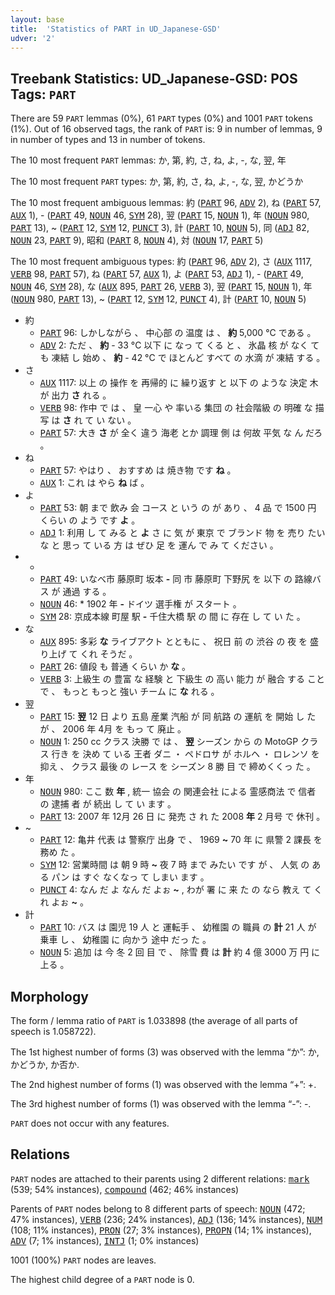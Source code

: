 ```yaml
---
layout: base
title:  'Statistics of PART in UD_Japanese-GSD'
udver: '2'
---
```


## Treebank Statistics: UD_Japanese-GSD: POS Tags: `PART`

There are 59 `PART` lemmas (0%), 61 `PART` types (0%) and 1001 `PART` tokens (1%).
Out of 16 observed tags, the rank of `PART` is: 9 in number of lemmas, 9 in number of types and 13 in number of tokens.

The 10 most frequent `PART` lemmas: か, 第, 約, さ, ね, よ, -, な, 翌, 年

The 10 most frequent `PART` types:  か, 第, 約, さ, ね, よ, -, な, 翌, かどうか

The 10 most frequent ambiguous lemmas: 約 (<tt><a href="ja_gsd-pos-PART.html">PART</a></tt> 96, <tt><a href="ja_gsd-pos-ADV.html">ADV</a></tt> 2), ね (<tt><a href="ja_gsd-pos-PART.html">PART</a></tt> 57, <tt><a href="ja_gsd-pos-AUX.html">AUX</a></tt> 1), - (<tt><a href="ja_gsd-pos-PART.html">PART</a></tt> 49, <tt><a href="ja_gsd-pos-NOUN.html">NOUN</a></tt> 46, <tt><a href="ja_gsd-pos-SYM.html">SYM</a></tt> 28), 翌 (<tt><a href="ja_gsd-pos-PART.html">PART</a></tt> 15, <tt><a href="ja_gsd-pos-NOUN.html">NOUN</a></tt> 1), 年 (<tt><a href="ja_gsd-pos-NOUN.html">NOUN</a></tt> 980, <tt><a href="ja_gsd-pos-PART.html">PART</a></tt> 13), ~ (<tt><a href="ja_gsd-pos-PART.html">PART</a></tt> 12, <tt><a href="ja_gsd-pos-SYM.html">SYM</a></tt> 12, <tt><a href="ja_gsd-pos-PUNCT.html">PUNCT</a></tt> 3), 計 (<tt><a href="ja_gsd-pos-PART.html">PART</a></tt> 10, <tt><a href="ja_gsd-pos-NOUN.html">NOUN</a></tt> 5), 同 (<tt><a href="ja_gsd-pos-ADJ.html">ADJ</a></tt> 82, <tt><a href="ja_gsd-pos-NOUN.html">NOUN</a></tt> 23, <tt><a href="ja_gsd-pos-PART.html">PART</a></tt> 9), 昭和 (<tt><a href="ja_gsd-pos-PART.html">PART</a></tt> 8, <tt><a href="ja_gsd-pos-NOUN.html">NOUN</a></tt> 4), 対 (<tt><a href="ja_gsd-pos-NOUN.html">NOUN</a></tt> 17, <tt><a href="ja_gsd-pos-PART.html">PART</a></tt> 5)

The 10 most frequent ambiguous types:  約 (<tt><a href="ja_gsd-pos-PART.html">PART</a></tt> 96, <tt><a href="ja_gsd-pos-ADV.html">ADV</a></tt> 2), さ (<tt><a href="ja_gsd-pos-AUX.html">AUX</a></tt> 1117, <tt><a href="ja_gsd-pos-VERB.html">VERB</a></tt> 98, <tt><a href="ja_gsd-pos-PART.html">PART</a></tt> 57), ね (<tt><a href="ja_gsd-pos-PART.html">PART</a></tt> 57, <tt><a href="ja_gsd-pos-AUX.html">AUX</a></tt> 1), よ (<tt><a href="ja_gsd-pos-PART.html">PART</a></tt> 53, <tt><a href="ja_gsd-pos-ADJ.html">ADJ</a></tt> 1), - (<tt><a href="ja_gsd-pos-PART.html">PART</a></tt> 49, <tt><a href="ja_gsd-pos-NOUN.html">NOUN</a></tt> 46, <tt><a href="ja_gsd-pos-SYM.html">SYM</a></tt> 28), な (<tt><a href="ja_gsd-pos-AUX.html">AUX</a></tt> 895, <tt><a href="ja_gsd-pos-PART.html">PART</a></tt> 26, <tt><a href="ja_gsd-pos-VERB.html">VERB</a></tt> 3), 翌 (<tt><a href="ja_gsd-pos-PART.html">PART</a></tt> 15, <tt><a href="ja_gsd-pos-NOUN.html">NOUN</a></tt> 1), 年 (<tt><a href="ja_gsd-pos-NOUN.html">NOUN</a></tt> 980, <tt><a href="ja_gsd-pos-PART.html">PART</a></tt> 13), ~ (<tt><a href="ja_gsd-pos-PART.html">PART</a></tt> 12, <tt><a href="ja_gsd-pos-SYM.html">SYM</a></tt> 12, <tt><a href="ja_gsd-pos-PUNCT.html">PUNCT</a></tt> 4), 計 (<tt><a href="ja_gsd-pos-PART.html">PART</a></tt> 10, <tt><a href="ja_gsd-pos-NOUN.html">NOUN</a></tt> 5)


* 約
  * <tt><a href="ja_gsd-pos-PART.html">PART</a></tt> 96: しかしながら 、 中心部 の 温度 は 、 <b>約</b> 5,000 °C である 。
  * <tt><a href="ja_gsd-pos-ADV.html">ADV</a></tt> 2: ただ 、 <b>約</b> - 33 °C 以下 に なっ て くる と 、 氷晶 核 が なく て も 凍結 し 始め 、 <b>約</b> - 42 °C で ほとんど すべて の 水滴 が 凍結 する 。
* さ
  * <tt><a href="ja_gsd-pos-AUX.html">AUX</a></tt> 1117: 以上 の 操作 を 再帰的 に 繰り返す と 以下 の ような 決定 木 が 出力 <b>さ</b> れる 。
  * <tt><a href="ja_gsd-pos-VERB.html">VERB</a></tt> 98: 作中 で は 、 皇 一心 や 率いる 集団 の 社会階級 の 明確 な 描写 は <b>さ</b> れ て い ない 。
  * <tt><a href="ja_gsd-pos-PART.html">PART</a></tt> 57: 大き <b>さ</b> が 全く 違う 海老 とか 調理 側 は 何故 平気 な ん だろ 。
* ね
  * <tt><a href="ja_gsd-pos-PART.html">PART</a></tt> 57: やはり 、 おすすめ は 焼き物 です <b>ね</b> 。
  * <tt><a href="ja_gsd-pos-AUX.html">AUX</a></tt> 1: これ は やら <b>ね</b> ば 。
* よ
  * <tt><a href="ja_gsd-pos-PART.html">PART</a></tt> 53: 朝 まで 飲み 会 コース と いう の が あり 、 4 品 で 1500 円 くらい の よう です <b>よ</b> 。
  * <tt><a href="ja_gsd-pos-ADJ.html">ADJ</a></tt> 1: 利用 し て みる と <b>よ</b> さ に 気 が 東京 で ブランド 物 を 売り たい な と 思っ て いる 方 は ぜひ 足 を 運ん で み て ください 。
* -
  * <tt><a href="ja_gsd-pos-PART.html">PART</a></tt> 49: いなべ市 藤原町 坂本 <b>-</b> 同 市 藤原町 下野尻 を 以下 の 路線バス が 通過 する 。
  * <tt><a href="ja_gsd-pos-NOUN.html">NOUN</a></tt> 46: * 1902 年 <b>-</b> ドイツ 選手権 が スタート 。
  * <tt><a href="ja_gsd-pos-SYM.html">SYM</a></tt> 28: 京成本線 町屋 駅 <b>-</b> 千住大橋 駅 の 間 に 存在 し て い た 。
* な
  * <tt><a href="ja_gsd-pos-AUX.html">AUX</a></tt> 895: 多彩 <b>な</b> ライブアクト とともに 、 祝日 前 の 渋谷 の 夜 を 盛り上げ て くれ そうだ 。
  * <tt><a href="ja_gsd-pos-PART.html">PART</a></tt> 26: 値段 も 普通 くらい か <b>な</b> 。
  * <tt><a href="ja_gsd-pos-VERB.html">VERB</a></tt> 3: 上級生 の 豊富 な 経験 と 下級生 の 高い 能力 が 融合 する こと で 、 もっと もっと 強い チーム に <b>な</b> れる 。
* 翌
  * <tt><a href="ja_gsd-pos-PART.html">PART</a></tt> 15: <b>翌</b> 12 日 より 五島 産業 汽船 が 同 航路 の 運航 を 開始 し た が 、 2006 年 4月 を もっ て 廃止 。
  * <tt><a href="ja_gsd-pos-NOUN.html">NOUN</a></tt> 1: 250 cc クラス 決勝 で は 、 <b>翌</b> シーズン から の MotoGP クラス 行き を 決め て いる 王者 ダニ ・ ペドロサ が ホルヘ ・ ロレンソ を 抑え 、 クラス 最後 の レース を シーズン 8 勝 目 で 締めくくっ た 。
* 年
  * <tt><a href="ja_gsd-pos-NOUN.html">NOUN</a></tt> 980: ここ 数 <b>年</b> , 統一 協会 の 関連会社 による 霊感商法 で 信者 の 逮捕 者 が 続出 し て い ます 。
  * <tt><a href="ja_gsd-pos-PART.html">PART</a></tt> 13: 2007 年 12月 26 日 に 発売 さ れ た 2008 <b>年</b> 2 月号 で 休刊 。
* ~
  * <tt><a href="ja_gsd-pos-PART.html">PART</a></tt> 12: 亀井 代表 は 警察庁 出身 で 、 1969 <b>~</b> 70 年 に 県警 2 課長 を 務め た 。
  * <tt><a href="ja_gsd-pos-SYM.html">SYM</a></tt> 12: 営業時間 は 朝 9 時 <b>~</b> 夜 7 時 まで みたい です が 、 人気 の ある パン は すぐ なくなっ て しまい ます 。
  * <tt><a href="ja_gsd-pos-PUNCT.html">PUNCT</a></tt> 4: なん だ よ なん だ よぉ <b>~</b> , わが 署 に 来 た の なら 教え て くれ よぉ <b>~</b> 。
* 計
  * <tt><a href="ja_gsd-pos-PART.html">PART</a></tt> 10: バス は 園児 19 人 と 運転手 、 幼稚園 の 職員 の <b>計</b> 21 人 が 乗車 し 、 幼稚園 に 向かう 途中 だっ た 。
  * <tt><a href="ja_gsd-pos-NOUN.html">NOUN</a></tt> 5: 追加 は 今 冬 2 回 目 で 、 除雪 費 は <b>計</b> 約 4 億 3000 万 円 に 上る 。

## Morphology

The form / lemma ratio of `PART` is 1.033898 (the average of all parts of speech is 1.058722).

The 1st highest number of forms (3) was observed with the lemma “か”: か, かどうか, か否か.

The 2nd highest number of forms (1) was observed with the lemma “+”: +.

The 3rd highest number of forms (1) was observed with the lemma “-”: -.

`PART` does not occur with any features.


## Relations

`PART` nodes are attached to their parents using 2 different relations: <tt><a href="ja_gsd-dep-mark.html">mark</a></tt> (539; 54% instances), <tt><a href="ja_gsd-dep-compound.html">compound</a></tt> (462; 46% instances)

Parents of `PART` nodes belong to 8 different parts of speech: <tt><a href="ja_gsd-pos-NOUN.html">NOUN</a></tt> (472; 47% instances), <tt><a href="ja_gsd-pos-VERB.html">VERB</a></tt> (236; 24% instances), <tt><a href="ja_gsd-pos-ADJ.html">ADJ</a></tt> (136; 14% instances), <tt><a href="ja_gsd-pos-NUM.html">NUM</a></tt> (108; 11% instances), <tt><a href="ja_gsd-pos-PRON.html">PRON</a></tt> (27; 3% instances), <tt><a href="ja_gsd-pos-PROPN.html">PROPN</a></tt> (14; 1% instances), <tt><a href="ja_gsd-pos-ADV.html">ADV</a></tt> (7; 1% instances), <tt><a href="ja_gsd-pos-INTJ.html">INTJ</a></tt> (1; 0% instances)

1001 (100%) `PART` nodes are leaves.

The highest child degree of a `PART` node is 0.

